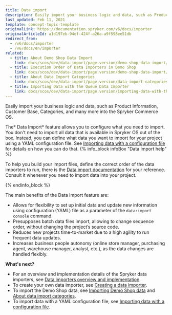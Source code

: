 ```yaml
---
title: Data import
description: Easily import your business logic and data, such as Product Information, Customer Base, Categories and many more into the Spryker Commerce OS.
last_updated: Feb 11, 2021
template: concept-topic-template
originalLink: https://documentation.spryker.com/v6/docs/importer
originalArticleId: a1d197eb-94ef-424f-a26a-a9f598ee51db
redirect_from:
  - /v6/docs/importer
  - /v6/docs/en/importer
related:
  - title: About Demo Shop Data Import
    link: docs/scos/dev/data-import/page.version/demo-shop-data-import/importing-demo-shop-data.html
  - title: Execution Order of Data Importers in Demo Shop
    link: docs/scos/dev/data-import/page.version/demo-shop-data-import/execution-order-of-data-importers-in-demo-shop.html
  - title: About Data Import Categories
    link: docs/scos/dev/data-import/page.version/data-import-categories/about-data-import-categories.html
  - title: Importing Data with the Queue Data Importer
    link: docs/scos/dev/data-import/page.version/importing-data-with-the-queue-data-importer.html
---
```


Easily import your business logic and data, such as Product Information, Customer Base, Categories, and many more into the Spryker Commerce OS.

The* Data Import* feature allows you to configure what you need to import. You don't need to import all data that is available in Spryker OS out of the box. Instead, you can define what data you want to import for your project using a YAML configuration file. See [Importing data with a configuration file](/docs/scos/dev/data-import/{{page.version}}/importing-data-with-a-configuration-file.html) for details on how you can do that.
{% info_block infoBox "Data import help" %}

To help you build your import files, define the correct order of the data importers to run, there is the [Data import documentation](/docs/scos/dev/data-import/{{page.version}}/data-import-categories/about-data-import-categories.html) for your reference. Consult it whenever you need to import data into your project.

{% endinfo_block %}

The main benefits of the Data Import feature are:

* Allows for flexibility to set up initial data and update new information using configuration (YAML) file as a parameter of the `data:import console` command.
* Presupposes batch data files import, allowing to change sequence order, without changing the project’s source code.
* Reduces new projects time-to-market due to a high agility to run frequent data updates.
* Increases business people autonomy (online store manager, purchasing agent, warehouse manager, analyst, etc.), as the data changes are handled flexibly.

**What's next?**

* For an overview and implementation details of the Spryker data importers, see [Data importers overview and implementation](/docs/scos/dev/data-import/{{page.version}}/data-importers-overview-and-implementation.html).
* To create your own data importer, see [Creating a data importer](/docs/scos/dev/data-import/{{page.version}}/creating-a-data-importer.html).
* To import the Demo Shop data, see [Importing Demo Shop data](/docs/scos/dev/data-import/{{page.version}}/demo-shop-data-import/importing-demo-shop-data.html) and[ About data import categories](/docs/scos/dev/data-import/{{page.version}}/data-import-categories/about-data-import-categories.html).
* To import data with a YAML configuration file, see [Importing data with a configuration file](/docs/scos/dev/data-import/{{page.version}}/importing-data-with-a-configuration-file.html).


